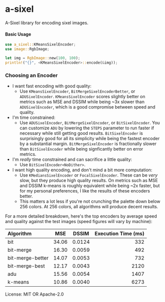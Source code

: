 # a-sixel

A-Sixel library for encoding sixel images.

#### Basic Usage

```rust
use a_sixel::KMeansSixelEncoder;
use image::RgbImage;

let img = RgbImage::new(100, 100);
println!("{}", <KMeansSixelEncoder>::encode(&img));
```

### Choosing an Encoder
- I want fast encoding with good quality:
  - Use `KMeansSixelEncoder`, `BitMergeSixelEncoderBetter`, or `ADUSixelEncoder`.
    `KMeansSixelEncoder` scores slightly better on metrics such as MSE and DSSIM while being ~3x
    slower than `ADUSixelEncoder`, which is a good compromise between speed and quality.
- I'm time constrained:
  - Use `ADUSixelEncoder`, `BitMergeSixelEncoder`, or `BitSixelEncoder`. You can customize `ADU` by
    lowering the `STEPS` parameter to run faster if necessary while still getting good results.
    `BitSixelEncoder` is surprisingly good for all its simplicity while being the fastest encoder by
    a substantial margin. `BitMergeSixelEncoder` is fractionally slower than `BitSixelEncoder` while
    being signficantly better on error metrics.
- I'm _really_ time constrained and can sacrifice a little quality:
  - Use `BitSixelEncoder<NoDither>`.
- I want high quality encoding, and don't mind a bit more computation:
  - Use `KMediansSixelEncoder` or `FocalSixelEncoder`. These can be _very_ slow, but they produce
    high quality results. On metrics such as MSE and DSSIM k-means is roughly equivalent while being
    ~2x faster, but for my personal preferences, I like the results of these encoders better.
  - This matters a lot less if you're not crunching the palette down below 256 colors. At 256
    colors, all algorithms will produce decent results.

For a more detailed breakdown, here's the top encoders by average speed and quality against the test
images (speed figures will vary by machine):

| Algorithm        |  MSE  | DSSIM  | Execution Time (ms) |
| :--------------- | :---: | :----: | ------------------: |
| bit              | 34.06 | 0.0124 |                 332 |
| bit-merge        | 16.30 | 0.0059 |                 492 |
| bit-merge-better | 14.07 | 0.0053 |                 732 |
| bit-merge-best   | 12.17 | 0.0043 |                2120 |
| adu              | 15.56 | 0.0054 |                1407 |
| k-means          | 10.86 | 0.0040 |                6273 |


License: MIT OR Apache-2.0